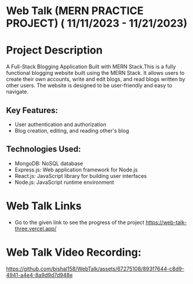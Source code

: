 # Web Talk (MERN PRACTICE PROJECT) ( 11/11/2023 - 11/21/2023)
# Project Description
A Full-Stack Blogging Application Built with MERN Stack.This is a fully functional blogging website built using the MERN Stack. It allows users to create their own accounts, write and edit blogs, and read blogs written by other users. The website is designed to be user-friendly and easy to navigate.
## Key Features:
- User authentication and authorization
- Blog creation, editing, and reading other's blog

## Technologies Used:
  - MongoDB: NoSQL database
  - Express.js: Web application framework for Node.js
  - React.js: JavaScript library for building user interfaces
  - Node.js: JavaScript runtime environment
    
# Web Talk Links
- Go to the given link to see the progress of the project https://web-talk-three.vercel.app/
# Web Talk Video Recording: 
 https://github.com/bishal158/WebTalk/assets/67275108/893f7644-c8d9-4941-a4e4-8a9d9d7d948e



